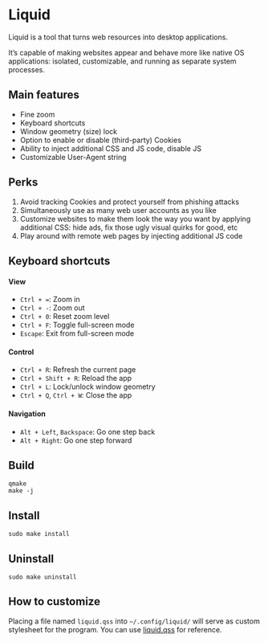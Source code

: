 # Liquid

Liquid is a tool that turns web resources into desktop applications.

It’s capable of making websites appear and behave more like native OS applications: isolated, customizable, and running as separate system processes.


## Main features

- Fine zoom
- Keyboard shortcuts
- Window geometry (size) lock
- Option to enable or disable (third-party) Cookies
- Ability to inject additional CSS and JS code, disable JS
- Customizable User-Agent string


## Perks

1. Avoid tracking Cookies and protect yourself from phishing attacks
2. Simultaneously use as many web user accounts as you like
3. Customize websites to make them look the way you want by applying additional CSS:
   hide ads, fix those ugly visual quirks for good, etc
4. Play around with remote web pages by injecting additional JS code


## Keyboard shortcuts

#### View
- `Ctrl + =`: Zoom in
- `Ctrl + -`: Zoom out
- `Ctrl + 0`: Reset zoom level
- `Ctrl + F`: Toggle full-screen mode
- `Escape`: Exit from full-screen mode
#### Control
- `Ctrl + R`: Refresh the current page
- `Ctrl + Shift + R`: Reload the app
- `Ctrl + L`: Lock/unlock window geometry
- `Ctrl + Q`, `Ctrl + W`: Close the app
#### Navigation
- `Alt + Left`, `Backspace`: Go one step back
- `Alt + Right`: Go one step forward


## Build

    qmake
    make -j


## Install

    sudo make install


## Uninstall

    sudo make uninstall


## How to customize

Placing a file named `liquid.qss` into `~/.config/liquid/` will serve as custom stylesheet for the program.
You can use [liquid.qss](res/styles/liquid.qss) for reference.
